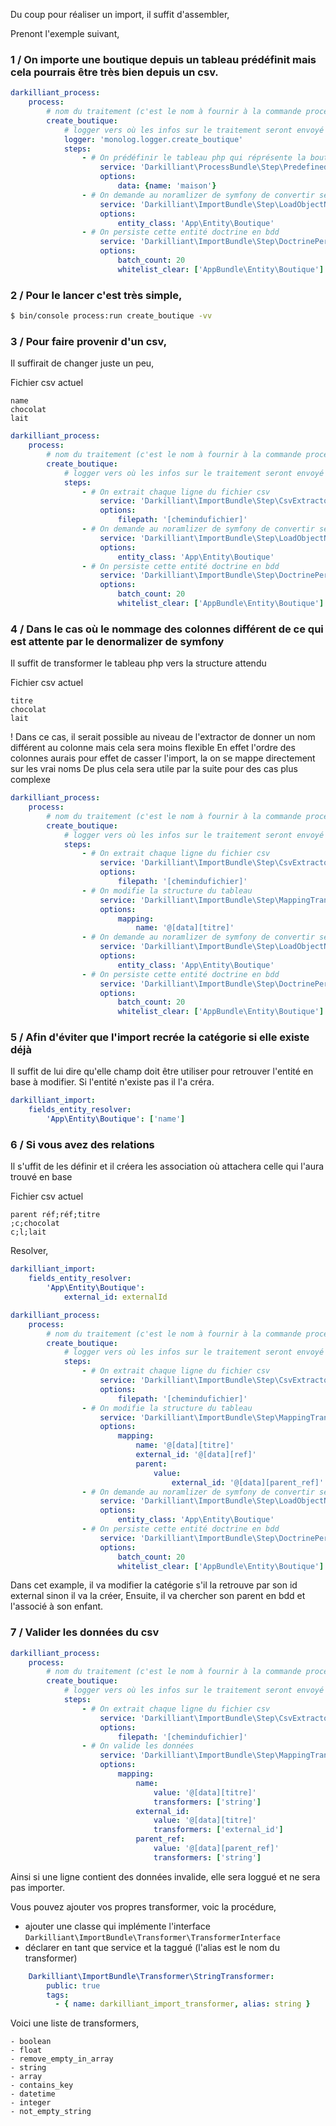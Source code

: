 Du coup pour réaliser un import, il suffit d'assembler,

Prenont l'exemple suivant,

### 1 / On importe une boutique depuis un tableau prédéfinit mais cela pourrais être très bien depuis un csv.

```yaml
darkilliant_process:
    process:
        # nom du traitement (c'est le nom à fournir à la commande process:run)
        create_boutique:
            # logger vers où les infos sur le traitement seront envoyé
            logger: 'monolog.logger.create_boutique'
            steps:
                - # On prédéfinir le tableau php qui réprésente la boutique
                    service: 'Darkilliant\ProcessBundle\Step\PredefinedDataStep'
                    options:
                        data: {name: 'maison'}
                - # On demande au noramlizer de symfony de convertir se tableau en entité doctrine
                    service: 'Darkilliant\ImportBundle\Step\LoadObjectNormalizedStep'
                    options:
                        entity_class: 'App\Entity\Boutique'
                - # On persiste cette entité doctrine en bdd
                    service: 'Darkilliant\ImportBundle\Step\DoctrinePersisterStep'
                    options:
                        batch_count: 20
                        whitelist_clear: ['AppBundle\Entity\Boutique']
```

### 2 / Pour le lancer c'est très simple,
```bash
$ bin/console process:run create_boutique -vv
```

### 3 / Pour faire provenir d'un csv,
Il suffirait de changer juste un peu,

Fichier csv actuel
```text
name
chocolat
lait
```

```yaml
darkilliant_process:
    process:
        # nom du traitement (c'est le nom à fournir à la commande process:run)
        create_boutique:
            # logger vers où les infos sur le traitement seront envoyé
            steps:
                - # On extrait chaque ligne du fichier csv
                    service: 'Darkilliant\ImportBundle\Step\CsvExtractorStep'
                    options:
                        filepath: '[chemindufichier]'
                - # On demande au noramlizer de symfony de convertir se tableau en entité doctrine
                    service: 'Darkilliant\ImportBundle\Step\LoadObjectNormalizedStep'
                    options:
                        entity_class: 'App\Entity\Boutique'
                - # On persiste cette entité doctrine en bdd
                    service: 'Darkilliant\ImportBundle\Step\DoctrinePersisterStep'
                    options:
                        batch_count: 20
                        whitelist_clear: ['AppBundle\Entity\Boutique']
```

### 4 / Dans le cas où le nommage des colonnes différent de ce qui est attente par le denormalizer de symfony
Il suffit de transformer le tableau php vers la structure attendu


Fichier csv actuel
```text
titre
chocolat
lait
```

! Dans ce cas, il serait possible au niveau de l'extractor de donner un nom différent au colonne mais cela sera moins flexible
En effet l'ordre des colonnes aurais pour effet de casser l'import, la on se mappe directement sur les vrai noms
De plus cela sera utile par la suite pour des cas plus complexe

```yaml
darkilliant_process:
    process:
        # nom du traitement (c'est le nom à fournir à la commande process:run)
        create_boutique:
            # logger vers où les infos sur le traitement seront envoyé
            steps:
                - # On extrait chaque ligne du fichier csv
                    service: 'Darkilliant\ImportBundle\Step\CsvExtractorStep'
                    options:
                        filepath: '[chemindufichier]'
                - # On modifie la structure du tableau
                    service: 'Darkilliant\ImportBundle\Step\MappingTransformerStep'
                    options:
                        mapping:
                            name: '@[data][titre]'
                - # On demande au noramlizer de symfony de convertir se tableau en entité doctrine
                    service: 'Darkilliant\ImportBundle\Step\LoadObjectNormalizedStep'
                    options:
                        entity_class: 'App\Entity\Boutique'
                - # On persiste cette entité doctrine en bdd
                    service: 'Darkilliant\ImportBundle\Step\DoctrinePersisterStep'
                    options:
                        batch_count: 20
                        whitelist_clear: ['AppBundle\Entity\Boutique']
```

### 5 / Afin d'éviter que l'import recrée la catégorie si elle existe déjà

Il suffit de lui dire qu'elle champ doit être utiliser pour retrouver l'entité en base à modifier.
Si l'entité n'existe pas il l'a créra.

```yaml
darkilliant_import:
    fields_entity_resolver:
        'App\Entity\Boutique': ['name']
```

### 6 / Si vous avez des relations
Il s'uffit de les définir et il créera les association où attachera celle qui l'aura trouvé en base

Fichier csv actuel
```text
parent réf;réf;titre
;c;chocolat
c;l;lait
```

Resolver,
```yaml
darkilliant_import:
    fields_entity_resolver:
        'App\Entity\Boutique':
            external_id: externalId
```

```yaml
darkilliant_process:
    process:
        # nom du traitement (c'est le nom à fournir à la commande process:run)
        create_boutique:
            # logger vers où les infos sur le traitement seront envoyé
            steps:
                - # On extrait chaque ligne du fichier csv
                    service: 'Darkilliant\ImportBundle\Step\CsvExtractorStep'
                    options:
                        filepath: '[chemindufichier]'
                - # On modifie la structure du tableau
                    service: 'Darkilliant\ImportBundle\Step\MappingTransformerStep'
                    options:
                        mapping:
                            name: '@[data][titre]'
                            external_id: '@[data][ref]'
                            parent:
                                value: 
                                    external_id: '@[data][parent_ref]'
                - # On demande au noramlizer de symfony de convertir se tableau en entité doctrine
                    service: 'Darkilliant\ImportBundle\Step\LoadObjectNormalizedStep'
                    options:
                        entity_class: 'App\Entity\Boutique'
                - # On persiste cette entité doctrine en bdd
                    service: 'Darkilliant\ImportBundle\Step\DoctrinePersisterStep'
                    options:
                        batch_count: 20
                        whitelist_clear: ['AppBundle\Entity\Boutique']
```

Dans cet example, il va modifier la catégorie s'il la retrouve par son id external sinon il va la créer,
Ensuite, il va chercher son parent en bdd et l'associé à son enfant.

### 7 / Valider les données du csv

```yaml
darkilliant_process:
    process:
        # nom du traitement (c'est le nom à fournir à la commande process:run)
        create_boutique:
            # logger vers où les infos sur le traitement seront envoyé
            steps:
                - # On extrait chaque ligne du fichier csv
                    service: 'Darkilliant\ImportBundle\Step\CsvExtractorStep'
                    options:
                        filepath: '[chemindufichier]'
                - # On valide les données
                    service: 'Darkilliant\ImportBundle\Step\MappingTransformerStep'
                    options:
                        mapping:
                            name: 
                                value: '@[data][titre]'
                                transformers: ['string']
                            external_id: 
                                value: '@[data][titre]'
                                transformers: ['external_id']
                            parent_ref: 
                                value: '@[data][parent_ref]'
                                transformers: ['string']
```

Ainsi si une ligne contient des données invalide, elle sera loggué et ne sera pas importer.

Vous pouvez ajouter vos propres transformer, voic la procédure,
 - ajouter une classe qui implémente l'interface `Darkilliant\ImportBundle\Transformer\TransformerInterface` 
 - déclarer en tant que service et la taggué (l'alias est le nom du transformer)
 
```yaml
    Darkilliant\ImportBundle\Transformer\StringTransformer:
        public: true
        tags:
          - { name: darkilliant_import_transformer, alias: string }
```

Voici une liste de transformers,

```
- boolean
- float
- remove_empty_in_array
- string
- array
- contains_key
- datetime
- integer
- not_empty_string
```